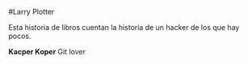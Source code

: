 #Larry Plotter

Esta historia de libros cuentan la historia de un hacker de los que hay pocos.

**Kacper Koper** Git lover


